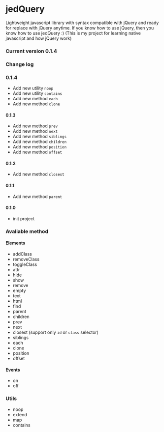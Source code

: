 jedQuery
========
Lightweight javascript library with syntax compatible with jQuery and ready for replace with jQuery anytime.
If you know how to use jQuery, then you know how to use jedQuery :)
(This is my project for learning native javascript and how jQuery work)

### Current version 0.1.4

### Change log

### 0.1.4
- Add new utility `noop`
- Add new utility `contains`
- Add new method `each`
- Add new method `clone`


#### 0.1.3
- Add new method `prev`
- Add new method `next`
- Add new method `siblings`
- Add new method `children`
- Add new method `position`
- Add new method `offset`

#### 0.1.2
- Add new method `closest`

#### 0.1.1
- Add new method `parent`

#### 0.1.0
- init project


### Avaliable method

#### Elements
- addClass
- removeClass
- toggleClass
- attr
- hide
- show
- remove
- empty
- text
- html
- find
- parent
- children
- prev
- next
- closest (support only `id` or `class` selector)
- siblings
- each
- clone
- position
- offset


#### Events
- on
- off


### Utils
- noop
- extend
- map
- contains
